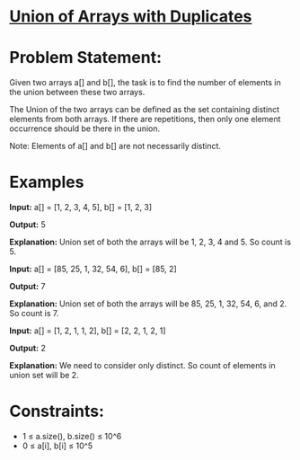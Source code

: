 # [Union of Arrays with Duplicates](https://github.com/surya8980/December-2024-Daily-Problems/blob/main/GeeksForGeeks/30-Dec-2024/Union%20of%20Arrays%20with%20Duplicates.java)
# Problem Statement:
Given two arrays a[] and b[], the task is to find the number of elements in the union between these two arrays.

The Union of the two arrays can be defined as the set containing distinct elements from both arrays. If there are repetitions, then only one element occurrence should be there in the union.

Note: Elements of a[] and b[] are not necessarily distinct.

# Examples

**Input:** a[] = [1, 2, 3, 4, 5], b[] = [1, 2, 3]

**Output:** 5

**Explanation:** Union set of both the arrays will be 1, 2, 3, 4 and 5. So count is 5.

**Input:** a[] = [85, 25, 1, 32, 54, 6], b[] = [85, 2] 

**Output:** 7

**Explanation:** Union set of both the arrays will be 85, 25, 1, 32, 54, 6, and 2. So count is 7.

**Input:** a[] = [1, 2, 1, 1, 2], b[] = [2, 2, 1, 2, 1] 

**Output:** 2

**Explanation:** We need to consider only distinct. So count of elements in union set will be 2.
# Constraints:
- 1 ≤ a.size(), b.size() ≤ 10^6
- 0 ≤ a[i], b[i] ≤ 10^5

